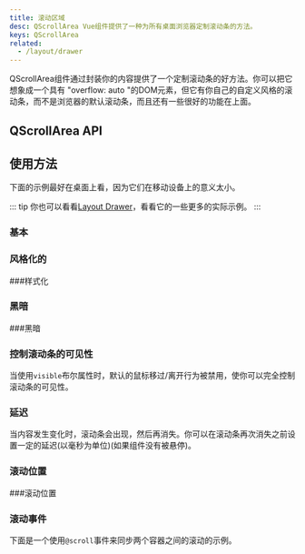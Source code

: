 ```yaml
---
title: 滚动区域
desc: QScrollArea Vue组件提供了一种为所有桌面浏览器定制滚动条的方法。
keys: QScrollArea
related:
  - /layout/drawer
---
```


QScrollArea组件通过封装你的内容提供了一个定制滚动条的好方法。你可以把它想象成一个具有 "overflow: auto "的DOM元素，但它有你自己的自定义风格的滚动条，而不是浏览器的默认滚动条，而且还有一些很好的功能在上面。

## QScrollArea API

<doc-api file="QScrollArea" />

## 使用方法

下面的示例最好在桌面上看，因为它们在移动设备上的意义太小。

::: tip
你也可以看看[Layout Drawer](/layout/drawer)，看看它的一些更多的实际示例。
:::

### 基本

<doc-example title="垂直内容" file="QScrollArea/Vertical" />

<doc-example title="水平内容" file="QScrollArea/Horizontal" />

<doc-example title="垂直和水平内容" file="QScrollArea/VertHoriz" />

### 风格化的

<doc-example title="样式化的拇指和条形图" file="QScrollArea/StyledBar" /> ###样式化

<doc-example title="风格化的" file="QScrollArea/Styled" />

### 黑暗

<doc-example title="黑暗" file="QScrollArea/Dark" /> ###黑暗

### 控制滚动条的可见性

当使用`visible`布尔属性时，默认的鼠标移过/离开行为被禁用，使你可以完全控制滚动条的可见性。

<doc-example title="控制滚动条的可见性" file="QScrollArea/ScrollbarVisibility" />

### 延迟

当内容发生变化时，滚动条会出现，然后再消失。你可以在滚动条再次消失之前设置一定的延迟(以毫秒为单位)(如果组件没有被悬停)。

<doc-example title="延迟" file="QScrollArea/Delay" />

### 滚动位置

<doc-example title="滚动位置" file="QScrollArea/ScrollPosition" /> ###滚动位置

### 滚动事件

下面是一个使用`@scroll`事件来同步两个容器之间的滚动的示例。

<doc-example title="同步化" file="QScrollArea/Synchronized" />
